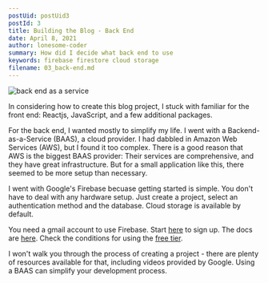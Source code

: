 ```yaml
---
postUid: postUid3
postId: 3
title: Building the Blog - Back End
date: April 8, 2021
author: lonesome-coder
summary: How did I decide what back end to use
keywords: firebase firestore cloud storage
filename: 03_back-end.md
---
```


![back end as a service]()

In considering how to create this blog project, I stuck with familiar for the front end: Reactjs, JavaScript, and a few additional packages.

For the back end, I wanted mostly to simplify my life. I went with a Backend-as-a-Service (BAAS), a cloud provider. I had dabbled in Amazon Web Services (AWS), but I found it too complex. There is a good reason that AWS is the biggest BAAS provider: Their services are comprehensive, and they have great infrastructure. But for a small application like this, there seemed to be more setup than necessary.

I went with Google's Firebase becuase getting started is simple. You don't have to deal with any hardware setup. Just create a project, select an authentication method and the database. Cloud storage is available by default.

You need a gmail account to use Firebase. Start [here](https://firebase.google.com/) to sign up. The docs are [here](https://firebase.google.com/docs). Check the conditions for using the [free tier](https://firebase.google.com/pricing/).

I won't walk you through the process of creating a project - there are plenty of resources available for that, including videos provided by Google. Using a BAAS can simplify your development process.
